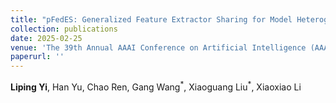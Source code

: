 ```yaml
--- 
title: "pFedES: Generalized Feature Extractor Sharing for Model Heterogeneous Personalized Federated Learning" 
collection: publications 
date: 2025-02-25
venue: 'The 39th Annual AAAI Conference on Artificial Intelligence (AAAI), CCF-A' 
paperurl: '' 
--- 
```

**Liping Yi**, Han Yu, Chao Ren, Gang Wang$^{\ast}$, Xiaoguang Liu$^{\ast}$, Xiaoxiao Li



